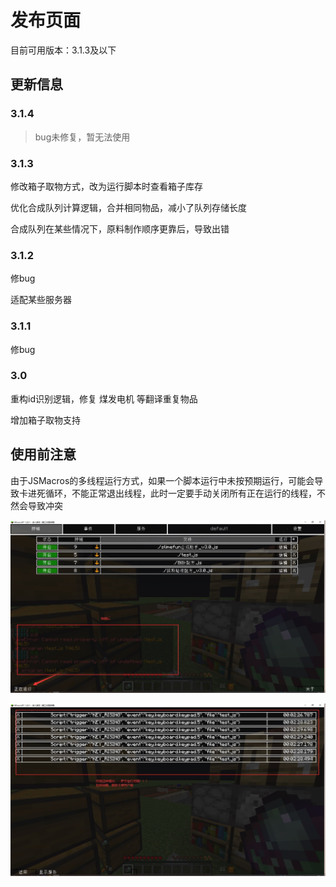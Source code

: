 # 发布页面

目前可用版本：3.1.3及以下

## 更新信息
### 3.1.4 

> bug未修复，暂无法使用

### 3.1.3 

修改箱子取物方式，改为运行脚本时查看箱子库存

优化合成队列计算逻辑，合并相同物品，减小了队列存储长度

合成队列在某些情况下，原料制作顺序更靠后，导致出错

### 3.1.2 

修bug

适配某些服务器

### 3.1.1

修bug

### 3.0

重构id识别逻辑，修复 煤发电机 等翻译重复物品

增加箱子取物支持

## 使用前注意

由于JSMacros的多线程运行方式，如果一个脚本运行中未按预期运行，可能会导致卡进死循环，不能正常退出线程，此时一定要手动关闭所有正在运行的线程，不然会导致冲突

![image-20231002105815916](img/README/image-20231002105815916.png)

![image-20231002105830760](img/README/image-20231002105830760.png)
